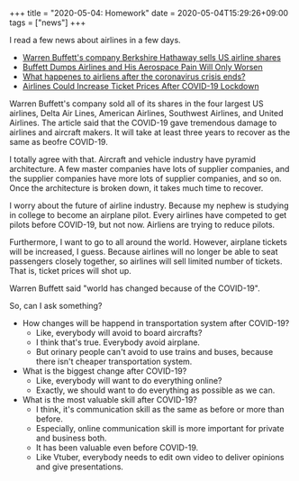 +++
title =  "2020-05-04: Homework"
date = 2020-05-04T15:29:26+09:00
tags = ["news"]
+++

I read a few news about airlines in a few days.

* [Warren Buffett's company Berkshire Hathaway sells US airline shares](https://www.bbc.com/news/world-us-canada-52518186)
* [Buffett Dumps Airlines and His Aerospace Pain Will Only Worsen](https://www.bloomberg.com/news/articles/2020-05-03/buffett-dumps-airlines-but-his-aerospace-pain-will-only-worsen)
* [What happenes to airliens after the coronavirus crisis ends?](https://www.politico.eu/article/what-happens-to-airlines-after-the-coronavirus-crisis-ends/)
* [Airlines Could Increase Ticket Prices After COVID-19 Lockdown](https://www.moroccoworldnews.com/2020/04/300961/airlines-could-increase-ticket-prices-after-covid-19-lockdown/)

Warren Buffett's company sold all of its shares in the four largest US airlines,
Delta Air Lines, American Airlines, Southwest Airlines, and United Airlines.
The article said that the COVID-19 gave tremendous damage to airlines and aircraft makers.
It will take at least three years to recover as the same as beofre COVID-19.

I totally agree with that.
Aircraft and vehicle industry have pyramid architecture.
A few master companies have lots of supplier companies,
and the supplier companies have more lots of supplier companies, and so on.
Once the architecture is broken down, it takes much time to recover.

I worry about the future of airline industry.
Because my nephew is studying in college to become an airplane pilot.
Every airlines have competed to get pilots before COVID-19, but not now.
Airliens are trying to reduce pilots.

Furthermore, I want to go to all around the world.
However, airplane tickets will be increased, I guess.
Because airlines will no longer be able to seat passengers closely together,
so airlines will sell limited number of tickets.
That is, ticket prices will shot up.

Warren Buffett said "world has changed because of the COVID-19".

So, can I ask something?
* How changes will be happend in transportation system after COVID-19?
    - Like, everybody will avoid to board aircrafts?
    - I think that's true. Everybody avoid airplane.
    - But orinary people can't avoid to use trains and buses,
        because there isn't cheaper transportation system.
* What is the biggest change after COVID-19?
    - Like, everybody will want to do everything online?
    - Exactly, we should want to do everything as possible as we can.
* What is the most valuable skill after COVID-19?
    - I think, it's communication skill as the same as before or more than before.
    - Especially, online communication skill is more important for private and business both.
    - It has been valuable even before COVID-19.
    - Like Vtuber, everybody needs to edit own video
        to deliver opinions and give presentations.
